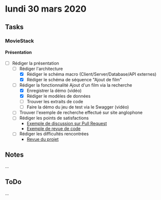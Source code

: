 # lundi 30 mars 2020

## Tasks

### MovieStack

#### Présentation

- [ ] Rédiger la présentation
  - [ ] Rédiger l'architecture
    - [x] Rédiger le schéma macro (Client/Server/Database/API externes)
    - [x] Rédiger le schéma de séquence "Ajout de film"
  - [ ] Rédiger la fonctionnalité Ajout d'un film via la recherche
    - [x] Enregistrer la démo (vidéo)
    - [x] Rédiger le modèles de données
    - [ ] Trouver les extraits de code
    - [ ] Faire la démo du jeu de test via le Swagger (vidéo)
  - [ ] Trouver l'exemple de recherche effectué sur site anglophone
  - [ ] Rédiger les points de satisfactions
    - [Exemple de discussion sur Pull Request](https://github.com/SylvainSimplonGit/red-thread/pull/85)
    - [Exemple de revue de code](https://github.com/SylvainSimplonGit/red-thread/pull/101/files/cf0c4b825d4e51373cf838f04976981260ea9dea)
  - [ ] Rédiger les difficultés rencontrées
    - [Revue du projet](https://github.com/SylvainSimplonGit/red-thread/projects/1)

## Notes

...

## ToDo

...
